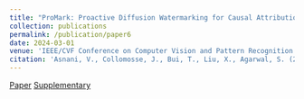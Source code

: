 ```yaml
---
title: "ProMark: Proactive Diffusion Watermarking for Causal Attribution"
collection: publications
permalink: /publication/paper6
date: 2024-03-01
venue: 'IEEE/CVF Conference on Computer Vision and Pattern Recognition'
citation: 'Asnani, V., Collomosse, J., Bui, T., Liu, X., Agarwal, S. (2024). ProMark: Proactive Diffusion Watermarking for Causal Attribution. In Proceedings of the IEEE/CVF Conference on Computer Vision and Pattern Recognition.'
---
```


[Paper](http://vishal3477.github.io/files/6603.pdf)
[Supplementary](http://vishal3477.github.io/files/6603_supp.pdf)
